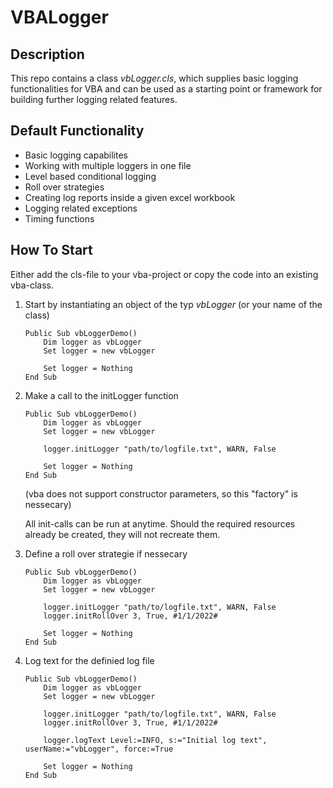 # VBALogger
## Description
This repo contains a class *vbLogger.cls*, which supplies basic logging functionalities for VBA and can be used as a starting point or framework for building further logging related features.

## Default Functionality
- Basic logging capabilites
- Working with multiple loggers in one file
- Level based conditional logging
- Roll over strategies
- Creating log reports inside a given excel workbook
- Logging related exceptions
- Timing functions

## How To Start
Either add the cls-file to your vba-project or copy the code into an existing vba-class.

1. Start by instantiating an object of the typ *vbLogger* (or your name of the class)

    ``` vba
    Public Sub vbLoggerDemo()
        Dim logger as vbLogger
        Set logger = new vbLogger
        
        Set logger = Nothing
    End Sub
    ```

2. Make a call to the initLogger function

    ``` vba
    Public Sub vbLoggerDemo()
        Dim logger as vbLogger
        Set logger = new vbLogger
        
        logger.initLogger "path/to/logfile.txt", WARN, False
        
        Set logger = Nothing
    End Sub
    ```
    (vba does not support constructor parameters, so this "factory" is nessecary)
    
    All init-calls can be run at anytime. Should the required resources already be created, they will not recreate them.

3. Define a roll over strategie if nessecary

    ``` vba
    Public Sub vbLoggerDemo()
        Dim logger as vbLogger
        Set logger = new vbLogger
        
        logger.initLogger "path/to/logfile.txt", WARN, False
        logger.initRollOver 3, True, #1/1/2022#
        
        Set logger = Nothing
    End Sub
    ```
    
4. Log text for the definied log file

    ``` vba
    Public Sub vbLoggerDemo()
        Dim logger as vbLogger
        Set logger = new vbLogger
        
        logger.initLogger "path/to/logfile.txt", WARN, False
        logger.initRollOver 3, True, #1/1/2022#
        
        logger.logText Level:=INFO, s:="Initial log text", userName:="vbLogger", force:=True
        
        Set logger = Nothing
    End Sub
    ```
